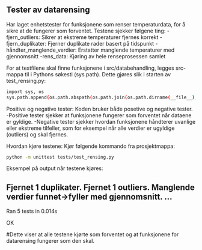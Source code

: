 ## Tester av datarensing

Har laget enhetstester for funksjonene som renser temperaturdata, for å sikre at de fungerer som forventet.
Testene sjekker følgene ting: 
-fjern_outliers: Sikrer at ekstreme temperaturer fjernes korrekt
-fjern_duplikater: Fjerner duplikate rader basert på tidspunkt
-håndter_manglende_verdier: Erstatter manglende temperaturer med gjennomsnitt
-rens_data: Kjøring av hele renseprosessen samlet

For at testfilene skal finne funksjonene i src/databehandling, legges src-mappa til i Pythons søkesti (sys.path). Dette gjøres slik i starten av test_rensing.py:

```bash
import sys, os
sys.path.append(os.path.abspath(os.path.join(os.path.dirname(__file__), '..', 'src')))
```

Positive og negative tester:
Koden bruker både posetive og negative tester. 
-Positive tester sjekker at funksjonene fungerer som forventet når dataene er gyldige.
-Negative tester sjekker hvordan funksjonene håndterer uvanlige eller ekstreme tilfeller, som for eksempel når alle verdier er ugyldige (outliers) og skal fjernes.


Hvordan kjøre testene:
Kjør følgende kommando fra prosjektmappa:
```bash
python -m unittest tests/test_rensing.py

```
Eksempel på output når testene kjøres:

Fjernet 1 duplikater.
Fjernet 1 outliers.
Manglende verdier funnet->fyller med gjennomsnitt.
...
----------------------------------------------------------------------
Ran 5 tests in 0.014s

OK

#Dette viser at alle testene kjørte som forventet og at funksjonene for datarensing fungerer som den skal. 


